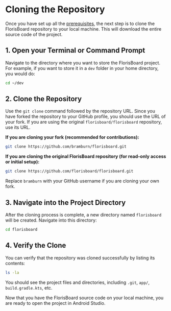 # Cloning the Repository

Once you have set up all the [prerequisites](prerequisites.md), the next step is to clone the FlorisBoard repository to your local machine. This will download the entire source code of the project.

## 1. Open your Terminal or Command Prompt

Navigate to the directory where you want to store the FlorisBoard project. For example, if you want to store it in a `dev` folder in your home directory, you would do:

```bash
cd ~/dev
```

## 2. Clone the Repository

Use the `git clone` command followed by the repository URL. Since you have forked the repository to your GitHub profile, you should use the URL of your fork. If you are using the original `florisboard/florisboard` repository, use its URL.

**If you are cloning your fork (recommended for contributions):**

```bash
git clone https://github.com/bramburn/florisboard.git
```

**If you are cloning the original FlorisBoard repository (for read-only access or initial setup):**

```bash
git clone https://github.com/florisboard/florisboard.git
```

Replace `bramburn` with your GitHub username if you are cloning your own fork.

## 3. Navigate into the Project Directory

After the cloning process is complete, a new directory named `florisboard` will be created. Navigate into this directory:

```bash
cd florisboard
```

## 4. Verify the Clone

You can verify that the repository was cloned successfully by listing its contents:

```bash
ls -la
```

You should see the project files and directories, including `.git`, `app/`, `build.gradle.kts`, etc.

Now that you have the FlorisBoard source code on your local machine, you are ready to open the project in Android Studio.